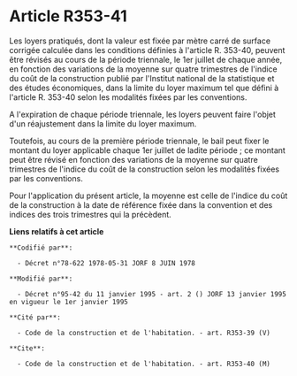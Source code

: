 # Article R353-41

Les loyers pratiqués, dont la valeur est fixée par mètre carré de surface corrigée calculée dans les conditions définies à
l'article R. 353-40, peuvent être révisés au cours de la période triennale, le 1er juillet de chaque année, en fonction des
variations de la moyenne sur quatre trimestres de l'indice du coût de la construction publié par l'Institut national de la
statistique et des études économiques, dans la limite du loyer maximum tel que défini à l'article R. 353-40 selon les
modalités fixées par les conventions.

A l'expiration de chaque période triennale, les loyers peuvent faire l'objet d'un réajustement dans la limite du loyer
maximum.

Toutefois, au cours de la première période triennale, le bail peut fixer le montant du loyer applicable chaque 1er juillet de
ladite période ; ce montant peut être révisé en fonction des variations de la moyenne sur quatre trimestres de l'indice du
coût de la construction selon les modalités fixées par les conventions.

Pour l'application du présent article, la moyenne est celle de l'indice du coût de la construction à la date de référence
fixée dans la convention et des indices des trois trimestres qui la précèdent.

**Liens relatifs à cet article**

	**Codifié par**:

	  - Décret n°78-622 1978-05-31 JORF 8 JUIN 1978

	**Modifié par**:

	  - Décret n°95-42 du 11 janvier 1995 - art. 2 () JORF 13 janvier 1995 en vigueur le 1er janvier 1995

	**Cité par**:

	  - Code de la construction et de l'habitation. - art. R353-39 (V)

	**Cite**:

	  - Code de la construction et de l'habitation. - art. R353-40 (M)
